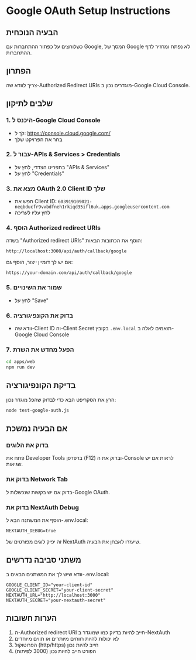 # Google OAuth Setup Instructions

## הבעיה הנוכחית

כשלוחצים על כפתור ההתחברות עם Google, המסך של Google לא נפתח ומחזיר לדף
ההתחברות.

## הפתרון

צריך לוודא שה-Authorized Redirect URIs מוגדרים נכון ב-Google Cloud Console.

## שלבים לתיקון

### 1. היכנס ל-Google Cloud Console

- לך ל: https://console.cloud.google.com/
- בחר את הפרויקט שלך

### 2. עבור ל-APIs & Services > Credentials

- בתפריט הצדדי, לחץ על "APIs & Services"
- לחץ על "Credentials"

### 3. מצא את OAuth 2.0 Client ID שלך

- חפש את Client ID:
  `603919109021-neqbducfr9vvbdfneh1rkiqd35ifl6uk.apps.googleusercontent.com`
- לחץ עליו לעריכה

### 4. הוסף Authorized redirect URIs

בשדה "Authorized redirect URIs" הוסף את הכתובות הבאות:

```
http://localhost:3000/api/auth/callback/google
```

אם יש לך דומיין ייצור, הוסף גם:

```
https://your-domain.com/api/auth/callback/google
```

### 5. שמור את השינויים

- לחץ על "Save"

### 6. בדוק את הקונפיגורציה

- וודא שה-Client ID וה-Client Secret בקובץ `.env.local` תואמים לאלה ב-Google
  Cloud Console

### 7. הפעל מחדש את השרת

```bash
cd apps/web
npm run dev
```

## בדיקת הקונפיגורציה

הרץ את הסקריפט הבא כדי לבדוק שהכל מוגדר נכון:

```bash
node test-google-auth.js
```

## אם הבעיה נמשכת

### בדוק את הלוגים

פתח את Developer Tools בדפדפן (F12) ובדוק את ה-Console לראות אם יש שגיאות.

### בדוק את Network Tab

בדוק אם יש בקשות שנכשלות ל-Google OAuth.

### בדוק את NextAuth Debug

הוסף את המשתנה הבא ל-.env.local:

```
NEXTAUTH_DEBUG=true
```

זה יפיק לוגים מפורטים של NextAuth שיעזרו לאבחן את הבעיה.

## משתני סביבה נדרשים

וודא שיש לך את המשתנים הבאים ב-.env.local:

```
GOOGLE_CLIENT_ID="your-client-id"
GOOGLE_CLIENT_SECRET="your-client-secret"
NEXTAUTH_URL="http://localhost:3000"
NEXTAUTH_SECRET="your-nextauth-secret"
```

## הערות חשובות

1. ה-Authorized redirect URI חייב להיות בדיוק כמו שמוגדר ב-NextAuth
2. לא יכולות להיות רווחים מיותרים או תווים מיוחדים
3. הפרוטוקול (http/https) חייב להיות נכון
4. הפורט חייב להיות נכון (3000 לפיתוח)
